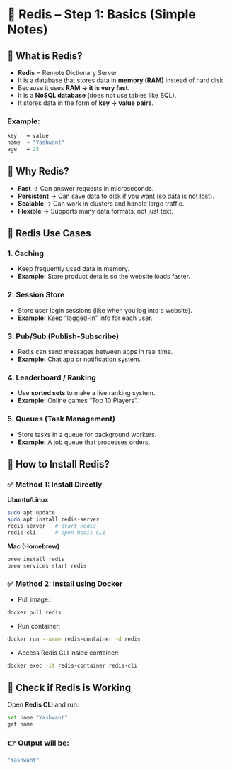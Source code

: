 # 📘 Redis – Step 1: Basics (Simple Notes)

## 🔹 What is Redis?

- **Redis** = Remote Dictionary Server  
- It is a database that stores data in **memory (RAM)** instead of hard disk.  
- Because it uses **RAM → it is very fast**.  
- It is a **NoSQL database** (does not use tables like SQL).  
- It stores data in the form of **key → value pairs**.  

### Example:

```js
key   → value
name  → "Yashwant"
age   → 25
```

## 🔹 Why Redis?

- **Fast** → Can answer requests in microseconds.  
- **Persistent** → Can save data to disk if you want (so data is not lost).  
- **Scalable** → Can work in clusters and handle large traffic.  
- **Flexible** → Supports many data formats, not just text.  

## 🔹 Redis Use Cases

### 1. Caching  
- Keep frequently used data in memory.  
- **Example:** Store product details so the website loads faster.  

### 2. Session Store  
- Store user login sessions (like when you log into a website).  
- **Example:** Keep “logged-in” info for each user.  

### 3. Pub/Sub (Publish-Subscribe)  
- Redis can send messages between apps in real time.  
- **Example:** Chat app or notification system.  

### 4. Leaderboard / Ranking  
- Use **sorted sets** to make a live ranking system.  
- **Example:** Online games “Top 10 Players”.  

### 5. Queues (Task Management)  
- Store tasks in a queue for background workers.  
- **Example:** A job queue that processes orders.  

## 🔹 How to Install Redis?

### ✅ Method 1: Install Directly  

**Ubuntu/Linux**  

```bash
sudo apt update  
sudo apt install redis-server  
redis-server   # start Redis  
redis-cli      # open Redis CLI  
```

**Mac (Homebrew)**

```bash
brew install redis
brew services start redis
```

### ✅ Method 2: Install using Docker

- Pull image:
```bash 
docker pull redis
```
- Run container:
```bash
docker run --name redis-container -d redis
```
- Access Redis CLI inside container:
```bash
docker exec -it redis-container redis-cli
```

## 🔹 Check if Redis is Working

Open **Redis CLI** and run:  

```bash
set name "Yashwant"
get name
```
### 👉 Output will be:

```bash
"Yashwant"
```
